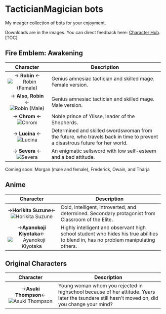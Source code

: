 # TacticianMagician bots

My meager collection of bots for your enjoyment.
 
Downloads are in the images. You can direct feedback here: [Character Hub](https://www.chub.ai/users/tacticianmagician).
[TOC]

## Fire Emblem: Awakening

Character | Description
:--: | ------ 
-> **Robin** <- ![Robin (Female)](https://files.catbox.moe/h6a171.png)|Genius amnesiac tactician and skilled mage. Female version.
-> **Also, Robin** <- ![Robin (Male)](https://files.catbox.moe/0s8aey.png)|Genius amnesiac tactician and skilled mage. Male version.
-> **Chrom** <- ![Chrom](https://files.catbox.moe/p3trf0.png)|Noble prince of Ylisse, leader of the Shepherds.
-> **Lucina** <- ![Lucina](https://files.catbox.moe/inwqp2.png)|Determined and skilled swordswoman from the future, who travels back in time to prevent a disastrous future for her world.
-> **Severa** <- ![Severa](https://files.catbox.moe/tc427v.png)|An enigmatic sellsword with low self-esteem and a bad attitude.

Coming soon: Morgan (male and female), Frederick, Owain, and Tharja

## Anime
Character | Description
:--: | ------ 
->**Horikita Suzune**<- ![Horikita Suzune](https://files.catbox.moe/wvu406.png)|Cold, intelligent, introverted, and determined. Secondary protagonist from Classroom of the Elite.
->**Ayanokoji Kiyotaka**<- ![Ayanokoji Kiyotaka](https://files.catbox.moe/yh383j.png)|Highly intelligent and observant high school student who hides his true abilities to blend in, has no problem manipulating others.

## Original Characters
Character | Description
:--: | ------ 
->**Asuki Thompson**<- ![Asuki Thompson](https://files.catbox.moe/hj97k8.png)|Young woman whom you rejected in highschool because of her attitude. Years later the tsundere still hasn't moved on, did you change your mind?